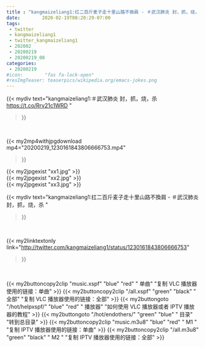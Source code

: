 ```yaml
---
title : "kangmaizeliang1:扛二百斤麦子走十里山路不換肩 - ＃武汉肺炎 封，抓，烧，杀 "
date:        2020-02-19T08:20:29-07:00
tags:
 - twitter
 - kangmaizeliang1
 - twitter_kangmaizeliang1
 - 202002
 - 20200219
 - 20200219_08
categories:
 - 20200219
#icon:        "fas fa-lock-open"
#resImgTeaser: teaserpics/wikipedia.org/emacs-jokes.png
---
```


{{< mydiv text="kangmaizeliang1:＃武汉肺炎 封，抓，烧，杀 https://t.co/Rrv21c1WRD "
>}}
<br>


{{< my2mp4withjpgdownload mp4="20200219_1230161843806666753.mp4"
>}}

{{< my2jpgexist "xx1.jpg" >}}<br>
{{< my2jpgexist "xx2.jpg" >}}<br>
{{< my2jpgexist "xx3.jpg" >}}<br>



{{< mydiv text="kangmaizeliang1:扛二百斤麦子走十里山路不換肩 - ＃武汉肺炎 封，抓，烧，杀 "
>}}
<br>

{{< my2linktextonly link="http://twitter.com/kangmaizeliang1/status/1230161843806666753"
>}}


<br>

{{< my2buttoncopy2clip "music.xspf"        "blue"   "red"    " 单曲"  "复制 VLC 播放器使用的链接：单曲" >}} {{< my2buttoncopy2clip "/all.xspf"         "green"  "black"  " 全部"  "复制 VLC 播放器使用的链接：全部" >}} {{< my2buttongoto      "/hot/helpxspf/"    "blue"   "red"    " 播放器" "如何使用 VLC 播放器或者 IPTV 播放器的教程" >}} {{< my2buttongoto      "/hot/endothers/"   "green"  "blue"   " 目录"   "转到总目录" >}} {{< my2buttoncopy2clip "music.m3u8"        "blue"   "red"    " M1 "    "复制 IPTV 播放器使用的链接：单曲" >}} {{< my2buttoncopy2clip "/all.m3u8"         "green"  "black"  " M2 "    "复制 IPTV 播放器使用的链接：全部" >}} 

